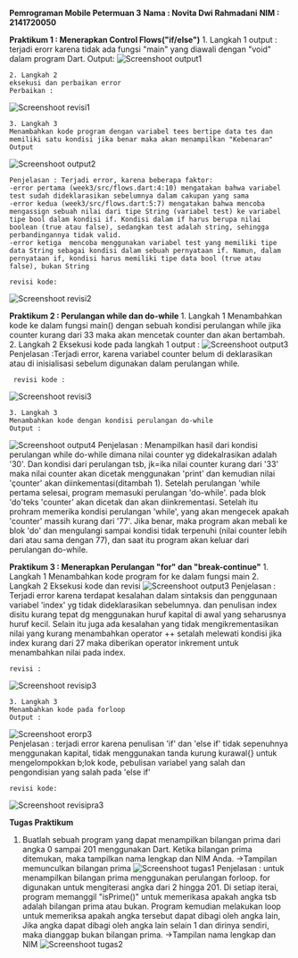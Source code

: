 **Pemrograman Mobile Petermuan 3**
**Nama    : Novita Dwi Rahmadani**
**NIM     : 2141720050**

**Praktikum 1 : Menerapkan Control Flows("if/else")**
    1. Langkah 1
    output : terjadi erorr karena tidak ada fungsi "main" yang diawali dengan "void" dalam program Dart. 
    Output:
    ![Screenshoot output1](docs/output1.png)

    2. Langkah 2 
    eksekusi dan perbaikan error
    Perbaikan : 

![Screenshoot revisi1](docs/revisi1.png)

    3. Langkah 3 
    Menambahkan kode program dengan variabel tees bertipe data tes dan memiliki satu kondisi jika benar maka akan menampilkan "Kebenaran"
    Output
![Screenshoot output2](docs/output2.png)

    Penjelasan : Terjadi error, karena beberapa faktor:
    -error pertama (week3/src/flows.dart:4:10) mengatakan bahwa variabel test sudah dideklarasikan sebelumnya dalam cakupan yang sama
    -error kedua (week3/src/flows.dart:5:7) mengatakan bahwa mencoba mengassign sebuah nilai dari tipe String (variabel test) ke variabel tipe bool dalam kondisi if. Kondisi dalam if harus berupa nilai boolean (true atau false), sedangkan test adalah string, sehingga perbandingannya tidak valid.
    -error ketiga  mencoba menggunakan variabel test yang memiliki tipe data String sebagai kondisi dalam sebuah pernyataan if. Namun, dalam pernyataan if, kondisi harus memiliki tipe data bool (true atau false), bukan String

    revisi kode:
![Screenshoot revisi2](docs/revisi2.png)


**Praktikum 2 : Perulangan while dan do-while**
    1. Langkah 1 
    Menambahkan kode ke dalam fungsi main() dengan sebuah kondisi perulangan while jika counter kurang dari 33 maka akan mencetak counter dan akan bertambah.
    2. Langkah 2
    Eksekusi kode pada langkah 1
    output :
 ![Screenshoot output3](docs/output3.png)
     Penjelasan :Terjadi error, karena variabel counter belum di deklarasikan atau di inisialisasi sebelum digunakan dalam perulangan while. 

     revisi kode :
 ![Screenshoot revisi3](docs/revisi3.png)

    3. Langkah 3
    Menambahkan kode dengan kondisi perulangan do-while 
    Output :
 ![Screenshoot output4](docs/output4.png)
    Penjelasan : Menampilkan hasil dari kondisi perulangan while do-while dimana nilai counter yg didekalrasikan adalah '30'. Dan kondisi dari perulangan tsb, jk=ika nilai counter kurang dari '33' maka nilai counter akan dicetak menggunakan 'print' dan kemudian nilai 'çounter' akan diinkementasi(ditambah 1). Setelah perulangan 'while pertama selesai, program memasuki perulangan 'do-while'. pada blok 'do'teks 'counter' akan dicetak dan akan diinkrementasi. Setelah itu prohram memerika kondisi perulangan 'while', yang akan mengecek apakah 'counter' massih kurang dari '77'. Jika benar, maka program akan mebali ke blok 'do' dan mengulangi sampai kondisi tidak terpenuhi (nilai counter lebih dari atau sama dengan 77), dan saat itu program akan keluar dari perulangan do-while.


**Praktikum 3 : Menerapkan Perulangan "for" dan "break-continue"**
    1. Langkah 1
    Menambahkan kode program for ke dalam fungsi main 
    2. Langkah 2
    Eksekusi kode dan revisi
    ![Screenshoot output3](docs/outputp3.png)
    Penjelasan : Terjadi error karena terdapat kesalahan dalam sintaksis dan penggunaan variabel 'index' yg tidak dideklarasikan sebelumnya. dan penulisan index disitu kurang tepat dg menggunakan huruf kapital di awal yang seharusnya huruf kecil. Selain itu juga ada kesalahan yang tidak mengikrementasikan nilai yang kurang menambahkan operator ++ setalah melewati kondisi jika index kurang dari 27 maka diberikan operator inkrement untuk menambahkan nilai pada index.

    revisi :
 ![Screenshoot revisip3](docs/revisip3.png)

    3. Langkah 3
    Menambahkan kode pada forloop
    Output :
 ![Screenshoot erorp3](docs/erorp3.png)    
    Penjelasan : terjadi error karena penulisan 'if' dan 'else if' tidak sepenuhnya menggunakan kapital, tidak menggunakan tanda kurung kurawal{} untuk mengelompokkan b;lok kode, pebulisan variabel yang salah dan pengondisian yang salah pada 'else if'

    revisi kode:
 ![Screenshoot revisipra3](docs/revisipra3.png)  
    


**Tugas Praktikum**

1. Buatlah sebuah program yang dapat menampilkan bilangan prima dari angka 0 sampai 201 menggunakan Dart. Ketika bilangan prima ditemukan, maka tampilkan nama lengkap dan NIM Anda.
    ->Tampilan memunculkan bilangan prima
    ![Screenshoot tugas1](docs/tugas1.png)
    Penjelasan : untuk menampilkan bilangan prima menggunakan perulangan forloop. for digunakan untuk mengiterasi angka dari 2 hingga 201. Di setiap iterai, program memanggil "isPrime()" untuk memerikasa apakah angka tsb adalah bilangan prima atau bukan. Program kemudian melakukan loop untuk memeriksa apakah angka tersebut dapat dibagi oleh angka lain, Jika angka dapat dibagi oleh angka lain selain 1 dan dirinya sendiri, maka dianggap bukan bilangan prima.
    ->Tampilan nama lengkap dan NIM
    ![Screenshoot tugas2](docs/tugas2.png)
    

    


    




